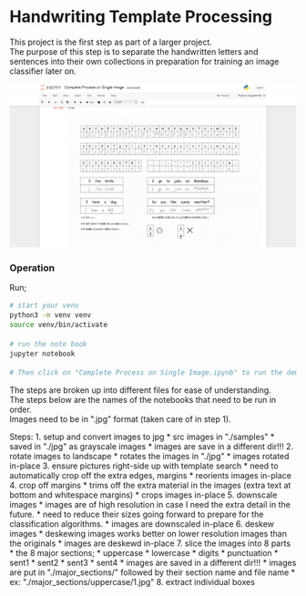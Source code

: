 # Handwriting Template Processing
This project is the first step as part of a larger project.  
The purpose of this step is to separate the handwritten letters and sentences into their own collections in preparation for training an image classifier later on.

![Screenshot](screenshot.jpg)

### Operation
Run;  
```bash
# start your venv
python3 -m venv venv
source venv/bin/activate

# run the note book
jupyter notebook

# Then click on "Complete Process on Single Image.ipynb" to run the demo notebook
```

The steps are broken up into different files for ease of understanding.  
The steps below are the names of the notebooks that need to be run in order.  
Images need to be in ".jpg" format (taken care of in step 1).  

Steps:
    1. setup and convert images to jpg
        * src images in "./samples"
        * saved in "./jpg" as grayscale images
        * images are save in a different dir!!!
    2. rotate images to landscape
        * rotates the images in "./jpg"
        * images rotated in-place
    3. ensure pictures right-side up with template search
        * need to automatically crop off the extra edges, margins
        * reorients images in-place
    4. crop off margins
        * trims off the extra material in the images (extra text at bottom and whitespace margins) 
        * crops images in-place
    5. downscale images
        * images are of high resolution in case I need the extra detail in the future.
        * need to reduce their sizes going forward to prepare for the classification algorithms.
        * images are downscaled in-place
    6. deskew images
        * deskewing images works better on lower resolution images than the originals
        * images are deskewd in-place
    7. slice the images into 8 parts
        * the 8 major sections;
            * uppercase
            * lowercase
            * digits
            * punctuation
            * sent1
            * sent2
            * sent3
            * sent4
        * images are saved in a different dir!!!
        * images are put in "./major_sections/" followed by their section name and file name
            * ex: "./major_sections/uppercase/1.jpg"
    8. extract individual boxes
